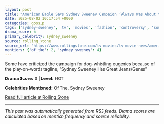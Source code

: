 ```yaml
---
layout: post
title: "American Eagle Says Sydney Sweeney Campaign ‘Always Was About the Jeans’ After Backlash"
date: 2025-08-02 10:17:54 +0000
categories: gossip
tags: ['sydney-sweeney', 'tv', 'movies', 'fashion', 'controversy', 'source-rolling_stone', 'drama-hot']
drama_score: 6
primary_celebrity: sydney_sweeney
source: rolling_stone
source_url: "https://www.rollingstone.com/tv-movies/tv-movie-news/american-eagle-responds-sydney-sweeney-controversy-1235398866/"
mentions: {'of_the': 2, 'sydney_sweeney': 4}
---
```


Some have criticized the campaign for dog-whistling eugenics because of the play-on-words tagline, "Sydney Sweeney Has Great Jeans/Genes"

**Drama Score:** 6 | **Level:** HOT

**Celebrities Mentioned:** Of The, Sydney Sweeney

[Read full article at Rolling Stone](https://www.rollingstone.com/tv-movies/tv-movie-news/american-eagle-responds-sydney-sweeney-controversy-1235398866/)

---
*This post was automatically generated from RSS feeds. Drama scores are calculated based on mention frequency and source reliability.*
